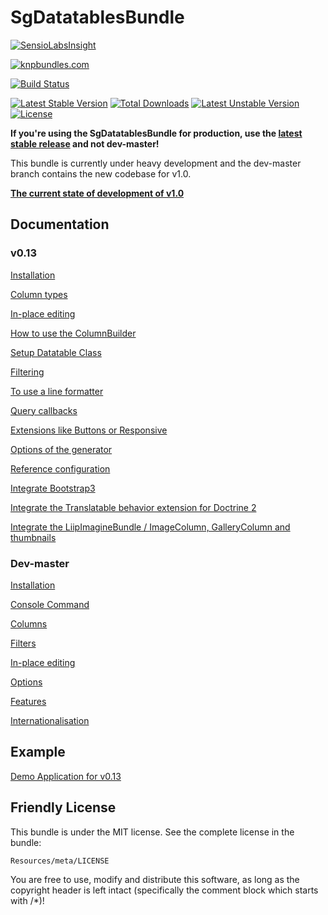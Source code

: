 # SgDatatablesBundle

[![SensioLabsInsight](https://insight.sensiolabs.com/projects/61803d08-17ab-4a69-ad13-6ec448762332/big.png)](https://insight.sensiolabs.com/projects/61803d08-17ab-4a69-ad13-6ec448762332)

[![knpbundles.com](http://knpbundles.com/stwe/DatatablesBundle/badge)](http://knpbundles.com/stwe/DatatablesBundle)

[![Build Status](https://travis-ci.org/stwe/DatatablesBundle.svg?branch=master)](https://travis-ci.org/stwe/DatatablesBundle)

[![Latest Stable Version](https://poser.pugx.org/sg/datatablesbundle/v/stable)](https://packagist.org/packages/sg/datatablesbundle) [![Total Downloads](https://poser.pugx.org/sg/datatablesbundle/downloads)](https://packagist.org/packages/sg/datatablesbundle) [![Latest Unstable Version](https://poser.pugx.org/sg/datatablesbundle/v/unstable)](https://packagist.org/packages/sg/datatablesbundle) [![License](https://poser.pugx.org/sg/datatablesbundle/license)](https://packagist.org/packages/sg/datatablesbundle)

**If you're using the SgDatatablesBundle for production, use the [latest stable release](https://github.com/stwe/DatatablesBundle/tree/v0.13) and not dev-master!** 

This bundle is currently under heavy development and the dev-master branch contains the new codebase for v1.0.

**[The current state of development of v1.0](https://github.com/stwe/DatatablesBundle/blob/master/FEATURES.md)**

## Documentation

### v0.13

[Installation](https://github.com/stwe/DatatablesBundle/blob/v0.13/Resources/doc/installation.md)

[Column types](https://github.com/stwe/DatatablesBundle/blob/v0.13/Resources/doc/columns.md)

[In-place editing](https://github.com/stwe/DatatablesBundle/blob/v0.13/Resources/doc/editable.md)

[How to use the ColumnBuilder](https://github.com/stwe/DatatablesBundle/blob/v0.13/Resources/doc/columnBuilder.md)

[Setup Datatable Class](https://github.com/stwe/DatatablesBundle/blob/v0.13/Resources/doc/setup.md)

[Filtering](https://github.com/stwe/DatatablesBundle/blob/v0.13/Resources/doc/filter.md)

[To use a line formatter](https://github.com/stwe/DatatablesBundle/blob/v0.13/Resources/doc/lineFormatter.md)

[Query callbacks](https://github.com/stwe/DatatablesBundle/blob/v0.13/Resources/doc/query.md)

[Extensions like Buttons or Responsive](https://github.com/stwe/DatatablesBundle/blob/v0.13/Resources/doc/extensions.md)

[Options of the generator](https://github.com/stwe/DatatablesBundle/blob/v0.13/Resources/doc/generator.md)

[Reference configuration](https://github.com/stwe/DatatablesBundle/blob/v0.13/Resources/doc/configuration.md)

[Integrate Bootstrap3](https://github.com/stwe/DatatablesBundle/blob/v0.13/Resources/doc/bootstrap3.md)

[Integrate the Translatable behavior extension for Doctrine 2](https://github.com/stwe/DatatablesBundle/blob/v0.13/Resources/doc/translatable.md)

[Integrate the LiipImagineBundle / ImageColumn, GalleryColumn and thumbnails](https://github.com/stwe/DatatablesBundle/blob/v0.13/Resources/doc/thumbs.md)

### Dev-master

[Installation](https://github.com/stwe/DatatablesBundle/blob/master/Resources/doc/installation.md)

[Console Command](https://github.com/stwe/DatatablesBundle/blob/master/Resources/doc/command.md)

[Columns](https://github.com/stwe/DatatablesBundle/blob/master/Resources/doc/columns.md)

[Filters](https://github.com/stwe/DatatablesBundle/blob/master/Resources/doc/filters.md)

[In-place editing](https://github.com/stwe/DatatablesBundle/blob/master/Resources/doc/editable.md)

[Options](https://github.com/stwe/DatatablesBundle/blob/master/Resources/doc/options.md)

[Features](https://github.com/stwe/DatatablesBundle/blob/master/Resources/doc/features.md)

[Internationalisation](https://github.com/stwe/DatatablesBundle/blob/master/Resources/doc/internationalisation.md)

## Example

[Demo Application for v0.13](https://github.com/stwe/DtBundleDemo)

## Friendly License

This bundle is under the MIT license. See the complete license in the bundle:

    Resources/meta/LICENSE

You are free to use, modify and distribute this software, as long as the copyright header is left intact (specifically the comment block which starts with /*)!
